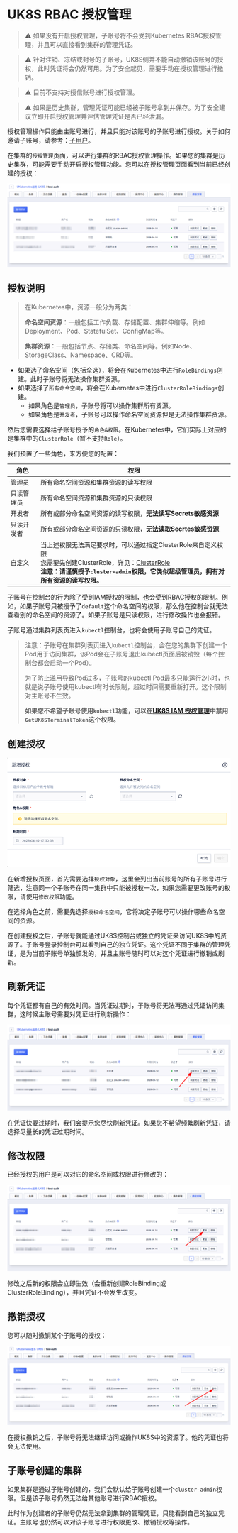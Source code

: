# UK8S RBAC 授权管理

> ⚠️ 如果没有开启授权管理，子账号将不会受到Kubernetes RBAC授权管理，并且可以直接看到集群的管理凭证。

> ⚠️ 针对注销、冻结或封号的子账号，UK8S侧并不能自动撤销该账号的授权，此时凭证将会仍然可用。为了安全起见，需要手动在授权管理进行撤销。

> ⚠️ 目前不支持对授信账号进行授权管理。

> ⚠️ 如果是历史集群，管理凭证可能已经被子账号拿到并保存。为了安全建议立即开启授权管理并评估管理凭证是否已经泄漏。

授权管理操作只能由主账号进行，并且只能对该账号的子账号进行授权。关于如何邀请子账号，请参考：[子用户](https://docs.ucloud.cn/uproject/user)。

在集群的`授权管理`页面，可以进行集群的RBAC授权管理操作。如果您的集群是历史集群，可能需要手动开启授权管理功能。您可以在授权管理页面看到当前已经创建的授权：

![auth](/images/auth/rbac_list.png)

## 授权说明

> 在Kubernetes中，资源一般分为两类：
>
> **命名空间资源**：一般包括工作负载、存储配置、集群伸缩等。例如Deployment、Pod、StatefulSet、ConfigMap等。
>
> **集群资源**：一般包括节点、存储类、命名空间等。例如Node、StorageClass、Namespace、CRD等。

- 如果选了命名空间（包括全选），将会在Kubernetes中进行`RoleBindings`创建。此时子账号将无法操作集群资源。
- 如果选择了`所有命令空间`，将会在Kubernetes中进行`ClusterRoleBindings`创建。
  - 如果角色是`管理员`，子账号将可以操作集群所有资源。
  - 如果角色是`开发者`，子账号可以操作命名空间资源但是无法操作集群资源。

然后您需要选择给子账号授予的`角色&权限`。在Kubernetes中，它们实际上对应的是集群中的`ClusterRole`（暂不支持`Role`）。

我们预置了一些角色，来方便您的配置：

| 角色       | 权限                                                         |
| ---------- | ------------------------------------------------------------ |
| 管理员     | 所有命名空间资源和集群资源的读写权限                         |
| 只读管理员 | 所有命名空间资源和集群资源的只读权限                         |
| 开发者     | 所有或部分命名空间资源的读写权限，**无法读写Secrets敏感资源** |
| 只读开发者 | 所有或部分命名空间资源的只读权限，**无法读取Secrtes敏感资源** |
| 自定义     | 当上述权限无法满足要求时，可以通过指定ClusterRole来自定义权限<br />您需要先创建ClusterRole，详见：[ClusterRole](https://kubernetes.io/zh-cn/docs/reference/kubernetes-api/authorization-resources/cluster-role-v1/)<br />**注意：请谨慎授予`cluster-admin`权限，它类似超级管理员，拥有对所有资源的读写权限。** |

子账号在控制台的行为除了受到IAM授权的限制，也会受到RBAC授权的限制。例如，如果子账号只被授予了`default`这个命名空间的权限，那么他在控制台就无法查看别的命名空间的资源了。如果子账号是只读权限，进行修改操作也会报错。

子账号通过集群列表页进入`kubectl`控制台，也将会使用子账号自己的凭证。

> 注意：子账号在集群列表页进入`kubectl`控制台，会在您的集群下创建一个Pod用于访问集群，该Pod会在子账号退出kubectl页面后被销毁（每个控制台都会启动一个Pod）。
>
> 为了防止滥用导致Pod过多，子账号的kubectl Pod最多只能运行2小时，也就是说子账号使用kubectl有时长限制，超过时间需要重新打开。这个限制对主账号不生效。
>
> **如果您不希望子账号使用`kubectl`功能，可以在[UK8S IAM 授权管理](/uk8s/auth/IAM)中禁用`GetUK8STerminalToken`这个权限。**

## 创建授权

![auth](/images/auth/rbac_create.png)

在新增授权页面，首先需要选择`授权对象`，这里会列出当前账号的所有子账号进行筛选，注意同一个子账号在同一集群中只能被授权一次，如果您需要更改账号的权限，请使用`修改权限`功能。

在选择角色之前，需要先选择`授权命名空间`，它将决定子账号可以操作哪些命名空间的资源。

在创建授权之后，子账号就能通过UK8S控制台或独立的凭证来访问UK8S中的资源了。子账号登录控制台可以看到自己的独立凭证。这个凭证不同于集群的管理凭证，是为当前子账号单独颁发的，并且主账号随时可以对这个凭证进行撤销或刷新。

## 刷新凭证

每个凭证都有自己的有效时间。当凭证过期时，子账号将无法再通过凭证访问集群，这时候主账号需要对凭证进行刷新操作：

![auth](/images/auth/rbac_refresh.png)

在凭证快要过期时，我们会提示您尽快刷新凭证。如果您不希望频繁刷新凭证，请选择尽量长的凭证过期时间。

## 修改权限

已经授权的用户是可以对它的命名空间或权限进行修改的：

![auth](/images/auth/rbac_update.png)

修改之后新的权限会立即生效（会重新创建RoleBinding或ClusterRoleBinding），并且凭证不会发生改变。

## 撤销授权

您可以随时撤销某个子账号的授权：

![auth](/images/auth/rbac_delete.png)

在授权撤销之后，子账号将无法继续访问或操作UK8S中的资源了。他的凭证也将会无法使用。

## 子账号创建的集群

如果集群是通过子账号创建的，我们会默认给子账号创建一个`cluster-admin`权限。但是该子账号仍然无法给其他账号进行RBAC授权。

此时作为创建者的子账号仍然无法拿到集群的管理凭证，只能看到自己的独立凭证。主账号也仍然可以对该子账号进行权限更改、撤销授权等操作。
